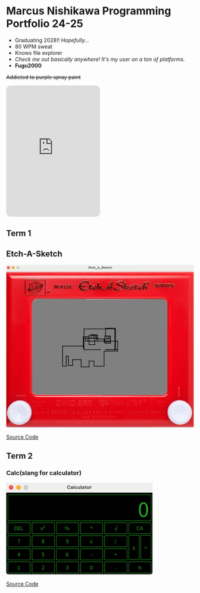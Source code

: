 # Marcus Nishikawa Programming Portfolio 24-25
* Graduating 2028!! <i>Hopefully...</i>
* 80 WPM sweat
* Knows file explorer
* *Check me out basically anywhere! It's my user on a ton of platforms.*
* **Fugu2000**

~~Addicted to purple spray paint~~
  


<iframe style="border-radius:12px" src="https://open.spotify.com/embed/playlist/4t6EMcoNSYiU61D8kCJQVI?utm_source=generator" width="50%" height="352" frameBorder="0" allowfullscreen="" allow="autoplay; clipboard-write; encrypted-media; fullscreen; picture-in-picture" loading="lazy"></iframe>







## Term 1

## Etch-A-Sketch
![Running App](https://github.com/fugu2000/programmingportfolio-wow/blob/fugu2000-patch-1/images/GAHAHHAHAHAHAHAH.png?raw=true)

[Source Code](https://github.com/fugu2000/programmingportfolio-wow/tree/fugu2000-patch-1/src/term1/Etch_A_Sketch)




## Term 2

### Calc(slang for calculator)
![Running App](https://github.com/fugu2000/programmingportfolio-wow/blob/fugu2000-patch-1/images/CALC.png?raw=true)

[Source Code](https://github.com/fugu2000/programmingportfolio-wow/edit/fugu2000-patch-1/src/term2/Calculator/Calculator.pde)
